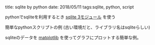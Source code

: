 title: sqlite by python 
date: 2018/05/11
tags:sqlite, python, script

pythonでsqliteを利用するとき
[sqlite 3モジュール](http://docs.python.jp/2/library/sqlite3.html)
を使う

簡単なpythonスクリプトの例 (古い環境だと、ライブラリ名はsqliteらしい)

<script src="https://gist.github.com/mnod/0ed9ec48287d3a785a1e648911720b37.js?file=sqlite_sample.py"></script>

sqliteのデータを
[matplotlib](https://matplotlib.org)
を使ってグラフにプロットする簡単な例。

<script src="https://gist.github.com/mnod/0ed9ec48287d3a785a1e648911720b37.js?file=matplotlib_sample.py"></script>
